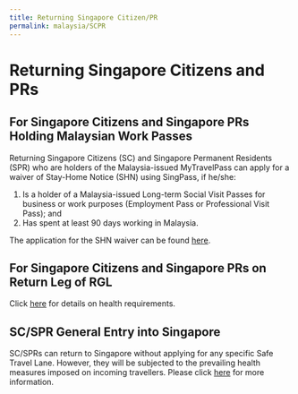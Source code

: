 ```yaml
---
title: Returning Singapore Citizen/PR
permalink: malaysia/SCPR
---
```


# Returning Singapore Citizens and PRs

## For Singapore Citizens and Singapore PRs Holding Malaysian Work Passes 

Returning Singapore Citizens (SC) and Singapore Permanent Residents (SPR) who are holders of the Malaysia-issued MyTravelPass can apply for a waiver of Stay-Home Notice (SHN) using SingPass, if he/she:

1.	Is a holder of a Malaysia-issued Long-term Social Visit Passes for business or work purposes (Employment Pass or Professional Visit Pass); and
2.	Has spent at least 90 days working in Malaysia.

The application for the SHN waiver can be found [here](https://go.gov.sg/pcasgpr).

## For Singapore Citizens and Singapore PRs on Return Leg of RGL
Click [here](/rgl/requirements-and-process) for details on health requirements.

## SC/SPR General Entry into Singapore
SC/SPRs can return to Singapore without applying for any specific Safe Travel Lane. However, they will be subjected to the prevailing health measures imposed on incoming travellers. Please click [here](https://www.ica.gov.sg/covid-19) for more information.
